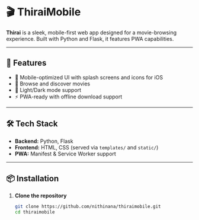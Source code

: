 # 🎬 ThiraiMobile

**Thirai** is a sleek, mobile-first web app designed for a movie-browsing experience. Built with Python and Flask, it features PWA capabilities.

---

## 🚀 Features

- 📱 Mobile-optimized UI with splash screens and icons for iOS
- 🔎 Browse and discover movies
- 🌙 Light/Dark mode support
- ⚡️ PWA-ready with offline download support

---

## 🛠️ Tech Stack

- **Backend:** Python, Flask
- **Frontend:** HTML, CSS (served via `templates/` and `static/`)
- **PWA:** Manifest & Service Worker support

---

## 📦 Installation

1. **Clone the repository**

   ```bash
   git clone https://github.com/nithinana/thiraimobile.git
   cd thiraimobile
